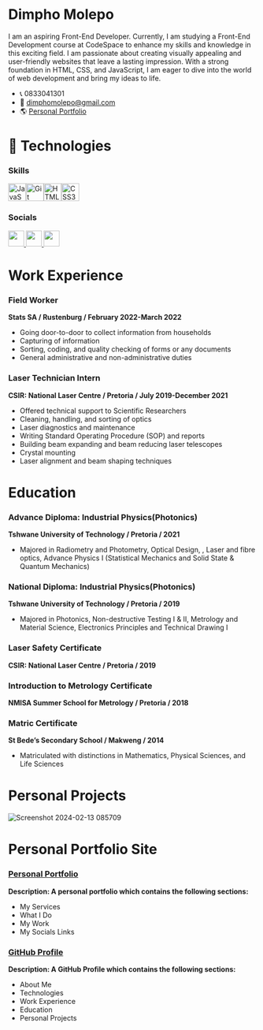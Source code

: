 # Dimpho Molepo

I am an aspiring Front-End Developer. Currently, I am studying a Front-End Development course at CodeSpace to enhance my skills and knowledge in this exciting field. 
I am passionate about creating visually appealing and user-friendly websites that leave a lasting impression. With a strong foundation in HTML, CSS, and JavaScript, 
I am eager to dive into the world of web development and bring my ideas to life.

* :telephone_receiver: 0833041301 <br>
* :e-mail: dimphomolepo@gmail.com
* :earth_americas:  [Personal Portfolio](https://dimpho-molepo-portfolio.netlify.app)

# 👾 Technologies 
### Skills

<p align="left">
<a href="https://developer.mozilla.org/en-US/docs/Web/JavaScript" target="_blank" rel="noreferrer"><img src="https://raw.githubusercontent.com/danielcranney/readme-generator/main/public/icons/skills/javascript-colored.svg" width="36" height="36" alt="JavaScript" /></a><a href="https://git-scm.com/" target="_blank" rel="noreferrer"><img src="https://raw.githubusercontent.com/danielcranney/readme-generator/main/public/icons/skills/git-colored.svg" width="36" height="36" alt="Git" /></a><a href="https://developer.mozilla.org/en-US/docs/Glossary/HTML5" target="_blank" rel="noreferrer"><img src="https://raw.githubusercontent.com/danielcranney/readme-generator/main/public/icons/skills/html5-colored.svg" width="36" height="36" alt="HTML5" /></a><a href="https://www.w3.org/TR/CSS/#css" target="_blank" rel="noreferrer"><img src="https://raw.githubusercontent.com/danielcranney/readme-generator/main/public/icons/skills/css3-colored.svg" width="36" height="36" alt="CSS3" /></a>
</p>


### Socials

<p align="left"> <a href="https://www.codepen.io/dimpho" target="_blank" rel="noreferrer"> <picture> <source media="(prefers-color-scheme: dark)" srcset="https://raw.githubusercontent.com/danielcranney/readme-generator/main/public/icons/socials/codepen-dark.svg" /> <source media="(prefers-color-scheme: light)" srcset="https://raw.githubusercontent.com/danielcranney/readme-generator/main/public/icons/socials/codepen.svg" /> <img src="https://raw.githubusercontent.com/danielcranney/readme-generator/main/public/icons/socials/codepen.svg" width="32" height="32" /> </picture> </a> <a href="https://www.github.com/dimpho-molepo" target="_blank" rel="noreferrer"> <picture> <source media="(prefers-color-scheme: dark)" srcset="https://raw.githubusercontent.com/danielcranney/readme-generator/main/public/icons/socials/github-dark.svg" /> <source media="(prefers-color-scheme: light)" srcset="https://raw.githubusercontent.com/danielcranney/readme-generator/main/public/icons/socials/github.svg" /> <img src="https://raw.githubusercontent.com/danielcranney/readme-generator/main/public/icons/socials/github.svg" width="32" height="32" /> </picture> </a> <a href="https://www.linkedin.com/in/dimpho/molepo" target="_blank" rel="noreferrer"> <picture> <source media="(prefers-color-scheme: dark)" srcset="https://raw.githubusercontent.com/danielcranney/readme-generator/main/public/icons/socials/linkedin-dark.svg" /> <source media="(prefers-color-scheme: light)" srcset="https://raw.githubusercontent.com/danielcranney/readme-generator/main/public/icons/socials/linkedin.svg" /> <img src="https://raw.githubusercontent.com/danielcranney/readme-generator/main/public/icons/socials/linkedin.svg" width="32" height="32" /> </picture> </a></p>

# Work Experience
### Field Worker
**Stats SA / Rustenburg / February 2022-March 2022**
* Going door-to-door to collect information from households
* Capturing of information
* Sorting, coding, and quality checking of forms or any documents
* General administrative and non-administrative duties

### Laser Technician Intern
**CSIR: National Laser Centre / Pretoria / July 2019-December 2021**
* Offered technical support to Scientific Researchers
* Cleaning, handling, and sorting of optics
* Laser diagnostics and maintenance
* Writing Standard Operating Procedure (SOP) and reports
* Building beam expanding and beam reducing laser telescopes
* Crystal mounting
* Laser alignment and beam shaping techniques

# Education
### Advance Diploma: Industrial Physics(Photonics)
**Tshwane University of Technology / Pretoria / 2021**
* Majored in Radiometry and Photometry, Optical Design, , Laser
and fibre optics, Advance Physics I (Statistical Mechanics and Solid
State & Quantum Mechanics)

### National Diploma: Industrial Physics(Photonics)
**Tshwane University of Technology / Pretoria / 2019** 
* Majored in Photonics, Non-destructive Testing I & II, Metrology
and Material Science, Electronics Principles and Technical Drawing
I
### Laser Safety Certificate
**CSIR: National Laser Centre / Pretoria / 2019** 

### Introduction to Metrology Certificate
**NMISA Summer School for Metrology / Pretoria / 2018**

### Matric Certificate
**St Bede’s Secondary School / Makweng / 2014**
* Matriculated with distinctions in Mathematics, Physical Sciences,
and Life Sciences

# Personal Projects

![Screenshot 2024-02-13 085709](https://github.com/Dimpho-Molepo/Dimpho-Molepo/assets/136012291/681f4f3e-1761-4333-af2d-3bc857ec468a)




# Personal Portfolio Site 
### [Personal Portfolio](https://dimpho-molepo-portfolio.netlify.app/) 
**Description: A personal portfolio which contains the following sections:**
* My Services
* What I Do
* My Work
* My Socials Links

### [GitHub Profile](https://github.com/dimpho-molepo) 
**Description: A GitHub Profile which contains the following sections:**
* About Me
* Technologies
* Work Experience
* Education
* Personal Projects
